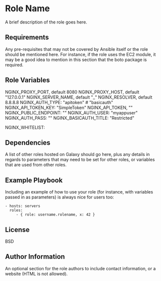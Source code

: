 Role Name
=========

A brief description of the role goes here.

Requirements
------------

Any pre-requisites that may not be covered by Ansible itself or the role should be mentioned here. For instance, if the role uses the EC2 module, it may be a good idea to mention in this section that the boto package is required.

Role Variables
--------------

NGINX_PROXY_PORT, default 8080
NGINX_PROXY_HOST, default "127.0.0.1"
NGINX_SERVER_NAME, default "_"
NGINX_RESOLVER, default 8.8.8.8
NGINX_AUTH_TYPE: "apitoken" # "basicauth"
NGINX_API_TOKEN_KEY: "SimpleToken"
NGINX_API_TOKEN, ""
NGINX_PUBLIC_ENDPOINT: ""
NGINX_AUTH_USER: "myappuser"
NGINX_AUTH_PASS: ""
NGINX_BASICAUTH_TITLE: "Restricted"

NGINX_WHITELIST:

Dependencies
------------

A list of other roles hosted on Galaxy should go here, plus any details in regards to parameters that may need to be set for other roles, or variables that are used from other roles.

Example Playbook
----------------

Including an example of how to use your role (for instance, with variables passed in as parameters) is always nice for users too:

    - hosts: servers
      roles:
         - { role: username.rolename, x: 42 }

License
-------

BSD

Author Information
------------------

An optional section for the role authors to include contact information, or a website (HTML is not allowed).
